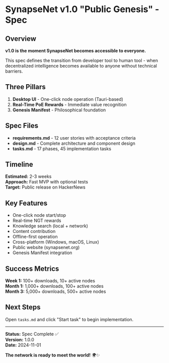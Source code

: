 # SynapseNet v1.0 "Public Genesis" - Spec

## Overview

**v1.0 is the moment SynapseNet becomes accessible to everyone.**

This spec defines the transition from developer tool to human tool - when decentralized intelligence becomes available to anyone without technical barriers.

## Three Pillars

1. **Desktop UI** - One-click node operation (Tauri-based)
2. **Real-Time PoE Rewards** - Immediate value recognition
3. **Genesis Manifest** - Philosophical foundation

## Spec Files

- **requirements.md** - 12 user stories with acceptance criteria
- **design.md** - Complete architecture and component design
- **tasks.md** - 17 phases, 45 implementation tasks

## Timeline

**Estimated:** 2-3 weeks  
**Approach:** Fast MVP with optional tests  
**Target:** Public release on HackerNews

## Key Features

- One-click node start/stop
- Real-time NGT rewards
- Knowledge search (local + network)
- Content contribution
- Offline-first operation
- Cross-platform (Windows, macOS, Linux)
- Public website (synapsenet.org)
- Genesis Manifest integration

## Success Metrics

**Week 1:** 100+ downloads, 10+ active nodes  
**Month 1:** 1,000+ downloads, 100+ active nodes  
**Month 3:** 5,000+ downloads, 500+ active nodes

## Next Steps

Open `tasks.md` and click "Start task" to begin implementation.

---

**Status:** Spec Complete ✅  
**Version:** 1.0.0  
**Date:** 2024-11-01

**The network is ready to meet the world!** 🌍✨
